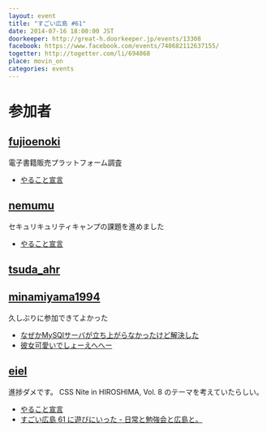```yaml
---
layout: event
title: "すごい広島 #61"
date: 2014-07-16 18:00:00 JST
doorkeeper: http://great-h.doorkeeper.jp/events/13308
facebook: https://www.facebook.com/events/740682112637155/
togetter: http://togetter.com/li/694068
place: movin_on
categories: events
---
```


# 参加者

## [fujioenoki](https://github.com/fujioenoki)

電子書籍販売プラットフォーム調査

* [やること宣言](https://github.com/great-h/great-h.github.io/issues/1085)


## [nemumu](https://github.com/nemumu)

セキュリキュリティキャンプの課題を進めました

* [やること宣言](https://github.com/great-h/great-h.github.io/issues/1083)


## [tsuda_ahr](http://twitter.com/tsuda_ahr)


## [minamiyama1994](https://github.com/minamiyama1994)

久しぶりに参加できてよかった

* [なぜかMySQlサーバが立ち上がらなかったけど解決した](http://togetter.com/li/693849)
* [彼女可愛いでしょーえへへー](https://twitter.com/minamiyama1994/status/489369970799697921)


## [eiel](http://eiel.info/)

進捗ダメです。
CSS Nite in HIROSHIMA, Vol. 8 のテーマを考えていたらしい。

* [やること宣言](https://github.com/great-h/great-h.github.io/issues/1080)
* [すごい広島 61 に遊びにいった - 日常と勉強会と広島と。](http://eielh-life.tumblr.com/post/92022699713/61)
